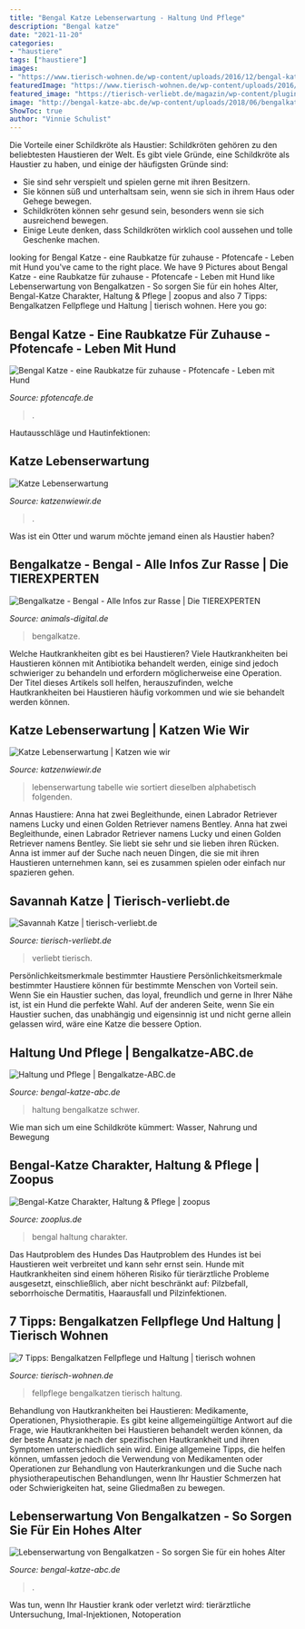 ```yaml
---
title: "Bengal Katze Lebenserwartung - Haltung Und Pflege"
description: "Bengal katze"
date: "2021-11-20"
categories:
- "haustiere"
tags: ["haustiere"]
images:
- "https://www.tierisch-wohnen.de/wp-content/uploads/2016/12/bengal-katze-784x340.jpg"
featuredImage: "https://www.tierisch-wohnen.de/wp-content/uploads/2016/12/bengal-katze-784x340.jpg"
featured_image: "https://tierisch-verliebt.de/magazin/wp-content/plugins/phastpress/phast.php?service=images&amp;width=960&amp;height=641&amp;src=https:%2F%2Ftierisch-verliebt.de%2Fmagazin%2Fwp-content%2Fuploads%2F2019%2F12%2FSavannah-Katze.jpg&amp;cacheMarker=1579074124-39065&amp;token=05a2675ace6415e3"
image: "http://bengal-katze-abc.de/wp-content/uploads/2018/06/bengalkatze-haltung-und-pflege.jpg"
ShowToc: true
author: "Vinnie Schulist"
---
```



Die Vorteile einer Schildkröte als Haustier:
Schildkröten gehören zu den beliebtesten Haustieren der Welt. Es gibt viele Gründe, eine Schildkröte als Haustier zu haben, und einige der häufigsten Gründe sind:
- Sie sind sehr verspielt und spielen gerne mit ihren Besitzern.
- Sie können süß und unterhaltsam sein, wenn sie sich in ihrem Haus oder Gehege bewegen.
- Schildkröten können sehr gesund sein, besonders wenn sie sich ausreichend bewegen.
- Einige Leute denken, dass Schildkröten wirklich cool aussehen und tolle Geschenke machen.

	

		
looking for Bengal Katze - eine Raubkatze für zuhause - Pfotencafe - Leben mit Hund you've came to the right place. We have 9 Pictures about Bengal Katze - eine Raubkatze für zuhause - Pfotencafe - Leben mit Hund like Lebenserwartung von Bengalkatzen - So sorgen Sie für ein hohes Alter, Bengal-Katze Charakter, Haltung &amp; Pflege | zoopus and also 7 Tipps: Bengalkatzen Fellpflege und Haltung | tierisch wohnen. Here you go:
		
    
## Bengal Katze - Eine Raubkatze Für Zuhause - Pfotencafe - Leben Mit Hund

<img loading=lazy src="https://pfotencafe.de/wp-content/uploads/2017/11/bengal-2042592_640-631x420.jpg" onerror="this.onerror=null;this.src='https://tse2.mm.bing.net/th?id=OIP.G-cILR6JFvNA7ZhB8m2gIQHaE7&amp;pid=15.1';" alt="Bengal Katze - eine Raubkatze für zuhause - Pfotencafe - Leben mit Hund">

_Source: pfotencafe.de_

>. 

	

Hautausschläge und Hautinfektionen:

    
## Katze Lebenserwartung

<img loading=lazy src="https://katzenwiewir.de/wp-content/uploads/2017/12/katze_lebenserwartung-752x490.jpg" onerror="this.onerror=null;this.src='https://tse3.mm.bing.net/th?id=OIP.XvMapHq1aVLIGQafIHYM8wHaE0&amp;pid=15.1';" alt="Katze Lebenserwartung">

_Source: katzenwiewir.de_

>. 

	

Was ist ein Otter und warum möchte jemand einen als Haustier haben?

    
## Bengalkatze - Bengal - Alle Infos Zur Rasse | Die TIEREXPERTEN

<img loading=lazy src="https://img.youtube.com/vi/J-btH9Tb0dk/maxresdefault.jpg" onerror="this.onerror=null;this.src='https://tse3.mm.bing.net/th?id=OIP.QoKU66Kyw9EPIpp3PwXDaAHaEK&amp;pid=15.1';" alt="Bengalkatze - Bengal - Alle Infos zur Rasse | Die TIEREXPERTEN">

_Source: animals-digital.de_

>bengalkatze. 

	

Welche Hautkrankheiten gibt es bei Haustieren?
Viele Hautkrankheiten bei Haustieren können mit Antibiotika behandelt werden, einige sind jedoch schwieriger zu behandeln und erfordern möglicherweise eine Operation. Der Titel dieses Artikels soll helfen, herauszufinden, welche Hautkrankheiten bei Haustieren häufig vorkommen und wie sie behandelt werden können.

    
## Katze Lebenserwartung | Katzen Wie Wir

<img loading=lazy src="http://www.katzenwiewir.de/wp-content/uploads/2017/12/katze-lebenserwartung-3.jpg" onerror="this.onerror=null;this.src='https://tse1.mm.bing.net/th?id=OIP.sdO3e1ikATi3Ni8VcvY6JgHaMW&amp;pid=15.1';" alt="Katze Lebenserwartung | Katzen wie wir">

_Source: katzenwiewir.de_

>lebenserwartung tabelle wie sortiert dieselben alphabetisch folgenden. 

	

Annas Haustiere: Anna hat zwei Begleithunde, einen Labrador Retriever namens Lucky und einen Golden Retriever namens Bentley.
Anna hat zwei Begleithunde, einen Labrador Retriever namens Lucky und einen Golden Retriever namens Bentley. Sie liebt sie sehr und sie lieben ihren Rücken. Anna ist immer auf der Suche nach neuen Dingen, die sie mit ihren Haustieren unternehmen kann, sei es zusammen spielen oder einfach nur spazieren gehen.

    
## Savannah Katze | Tierisch-verliebt.de

<img loading=lazy src="https://tierisch-verliebt.de/magazin/wp-content/plugins/phastpress/phast.php?service=images&amp;width=960&amp;height=641&amp;src=https:%2F%2Ftierisch-verliebt.de%2Fmagazin%2Fwp-content%2Fuploads%2F2019%2F12%2FSavannah-Katze.jpg&amp;cacheMarker=1579074124-39065&amp;token=05a2675ace6415e3" onerror="this.onerror=null;this.src='https://tse4.mm.bing.net/th?id=OIP.asB_ozcZ86Bxo5LsaiVhvQHaE8&amp;pid=15.1';" alt="Savannah Katze | tierisch-verliebt.de">

_Source: tierisch-verliebt.de_

>verliebt tierisch. 

	

Persönlichkeitsmerkmale bestimmter Haustiere
Persönlichkeitsmerkmale bestimmter Haustiere können für bestimmte Menschen von Vorteil sein. Wenn Sie ein Haustier suchen, das loyal, freundlich und gerne in Ihrer Nähe ist, ist ein Hund die perfekte Wahl. Auf der anderen Seite, wenn Sie ein Haustier suchen, das unabhängig und eigensinnig ist und nicht gerne allein gelassen wird, wäre eine Katze die bessere Option.

    
## Haltung Und Pflege | Bengalkatze-ABC.de

<img loading=lazy src="http://bengal-katze-abc.de/wp-content/uploads/2018/06/bengalkatze-haltung-und-pflege.jpg" onerror="this.onerror=null;this.src='https://tse1.mm.bing.net/th?id=OIP.lADTcRsxfp1W_hiaw437HAHaE7&amp;pid=15.1';" alt="Haltung und Pflege | Bengalkatze-ABC.de">

_Source: bengal-katze-abc.de_

>haltung bengalkatze schwer. 

	

Wie man sich um eine Schildkröte kümmert: Wasser, Nahrung und Bewegung

    
## Bengal-Katze Charakter, Haltung &amp; Pflege | Zoopus

<img loading=lazy src="https://www.zooplus.de/magazin/wp-content/uploads/2017/03/zwei-bengal-katze-beide-farben.jpg" onerror="this.onerror=null;this.src='https://tse4.mm.bing.net/th?id=OIP.zI7WUbzY7hVvRo9b0MJpgAHaDe&amp;pid=15.1';" alt="Bengal-Katze Charakter, Haltung &amp; Pflege | zoopus">

_Source: zooplus.de_

>bengal haltung charakter. 

	

Das Hautproblem des Hundes
Das Hautproblem des Hundes ist bei Haustieren weit verbreitet und kann sehr ernst sein. Hunde mit Hautkrankheiten sind einem höheren Risiko für tierärztliche Probleme ausgesetzt, einschließlich, aber nicht beschränkt auf: Pilzbefall, seborrhoische Dermatitis, Haarausfall und Pilzinfektionen.

    
## 7 Tipps: Bengalkatzen Fellpflege Und Haltung | Tierisch Wohnen

<img loading=lazy src="https://www.tierisch-wohnen.de/wp-content/uploads/2016/12/bengal-katze-784x340.jpg" onerror="this.onerror=null;this.src='https://tse2.mm.bing.net/th?id=OIP.HHolYC1EbK_iTVbdo1zNvAHaDN&amp;pid=15.1';" alt="7 Tipps: Bengalkatzen Fellpflege und Haltung | tierisch wohnen">

_Source: tierisch-wohnen.de_

>fellpflege bengalkatzen tierisch haltung. 

	

Behandlung von Hautkrankheiten bei Haustieren: Medikamente, Operationen, Physiotherapie.
Es gibt keine allgemeingültige Antwort auf die Frage, wie Hautkrankheiten bei Haustieren behandelt werden können, da der beste Ansatz je nach der spezifischen Hautkrankheit und ihren Symptomen unterschiedlich sein wird. Einige allgemeine Tipps, die helfen können, umfassen jedoch die Verwendung von Medikamenten oder Operationen zur Behandlung von Hauterkrankungen und die Suche nach physiotherapeutischen Behandlungen, wenn Ihr Haustier Schmerzen hat oder Schwierigkeiten hat, seine Gliedmaßen zu bewegen.

    
## Lebenserwartung Von Bengalkatzen - So Sorgen Sie Für Ein Hohes Alter

<img loading=lazy src="http://bengal-katze-abc.de/wp-content/uploads/2018/02/bengalkatze-auf-holzboden-c-art2435-www-bigstock-com-bigstock-portrait-of-a-cute-bengal-cat-216522715-1024x682.jpg" onerror="this.onerror=null;this.src='https://tse1.mm.bing.net/th?id=OIP.OO75GRV2bvAYdTPmU6GneAHaE7&amp;pid=15.1';" alt="Lebenserwartung von Bengalkatzen - So sorgen Sie für ein hohes Alter">

_Source: bengal-katze-abc.de_

>. 

	

Was tun, wenn Ihr Haustier krank oder verletzt wird: tierärztliche Untersuchung, Imal-Injektionen, Notoperation

